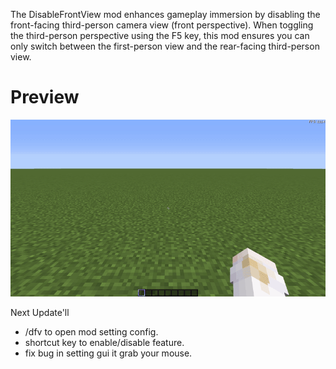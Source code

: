 The DisableFrontView mod enhances gameplay immersion by disabling the front-facing third-person camera view (front perspective). When toggling the third-person perspective using the F5 key, this mod ensures you can only switch between the first-person view and the rear-facing third-person view.

<h1>Preview</h1>

![alt text](https://raw.githubusercontent.com/Mifuyuu/DisableFrontView-1.8.9/refs/heads/master/Previews.gif)

Next Update'll
- /dfv to open mod setting config.
- shortcut key to enable/disable feature.
- fix bug in setting gui it grab your mouse.
